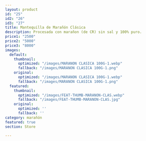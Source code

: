```yaml
---
layout: product
id: "25"
id2: "26"
id3: "27"
title: Mantequilla de Marañón Clásica
description: Procesada con marañon (de CR) sin sal y 100% puro.
price1: "2500"
price2: "5000"
price3: "8000"
images:
  default:
    thumbnail:
      optimized: "/images/MARANON CLASICA 100G-1.webp"
      fallback: "/images/MARANON CLASICA 100G-1.png"
    original:
      optimized: "/images/MARANON CLASICA 100G-1.webp"
      fallback: "/images/MARANON CLASICA 100G-1.png"
  featured:
    thumbnail:
      optimized: "/images/FEAT-THUMB-MARANON-CLAS.webp"
      fallback: "/images/FEAT-THUMB-MARANON-CLAS.jpg"
    original:
      optimized: ''
      fallback: ''
category: marañón
featured: true
section: Store

---
```

